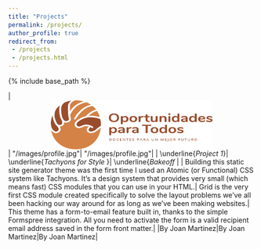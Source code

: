 ```yaml
---
title: "Projects"
permalink: /projects/
author_profile: true
redirect_from:
 - /projects
 - /projects.html
---
```


  {% include base_path %}

|<img style = "display:block; margin-left:auto; margin-right:auto" src="/images/project1.png" width="330" height="100">| "/images/profile.jpg"| "/images/profile.jpg"|
| \underline{*Project 1*}| \underline{*Tachyons for Style* }| \underline{*Bakeoff* |
| Building this static site generator theme was the first time I used an Atomic (or Functional) CSS system like Tachyons. It’s a design system that provides very small (which means fast) CSS modules that you can use in your HTML.| Grid is the very first CSS module created specifically to solve the layout problems we’ve all been hacking our way around for as long as we’ve been making websites.| This theme has a form-to-email feature built in, thanks to the simple Formspree integration. All you need to activate the form is a valid recipient email address saved in the form front matter.|
|By Joan Martinez|By Joan Martinez|By Joan Martinez|
